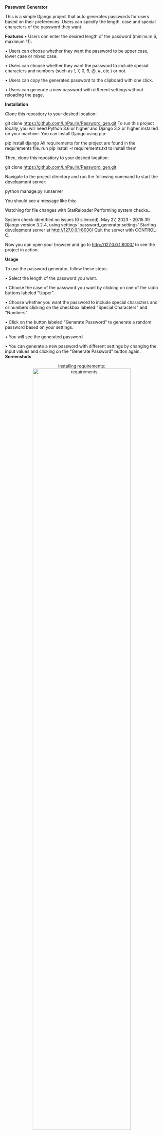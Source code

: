 <b>Password Generator</b>

This is a simple Django project that auto generates passwords for users based on their preferences. Users can specify the length, case and special characters of the password they want.

<b>Features</b>
•  Users can enter the desired length of the password (minimum 6, maximum 11).

•  Users can choose whether they want the password to be upper case, lower case or mixed case.

•  Users can choose whether they want the password to include special characters and numbers (such as !, 7, 0, 9, @, #, etc.) or not.

•  Users can copy the generated password to the clipboard with one click.

•  Users can generate a new password with different settings without reloading the page.

<b>Installation</b>

Clone this repository to your desired location:

git clone https://github.com/LnPaulin/Password_gen.git
To run this project locally, you will need Python 3.6 or higher and Django 3.2 or higher installed on your machine. You can install Django using pip:

pip install django
All requirements for the project are found in the requirements file. run pip install -r requirements.txt to install them

Then, clone this repository to your desired location:

git clone https://github.com/LnPaulin/Password_gen.git

Navigate to the project directory and run the following command to start the development server:

python manage.py runserver

You should see a message like this:

Watching for file changes with StatReloader
Performing system checks...

System check identified no issues (0 silenced).
May 27, 2023 - 20:15:39
Django version 3.2.4, using settings 'password_generator.settings'
Starting development server at http://127.0.0.1:8000/
Quit the server with CONTROL-C.

Now you can open your browser and go to http://127.0.0.1:8000/ to see the project in action.

<b>Usage</b>

To use the password generator, follow these steps:

•  Select the length of the password you want.

•  Choose the case of the password you want by clicking on one of the radio buttons labeled "Upper".

•  Choose whether you want the password to include special characters and or numbers clicking on the checkbox labeled "Special Characters" and "Numbers"

•  Click on the button labeled "Generate Password" to generate a random password based on your settings.

•  You will see the generated password

•  You can generate a new password with different settings by changing the input values and clicking on the "Generate Password" button again.
<b>Screenshots</b>
<p align="center">
Installing requirements: <br/>
<img src="https://i.imgur.com/7PqpOg2.png" width="80%" alt="requirements"/>
<br />
<br />
Running ther server: <br/>
<img src="https://i.imgur.com/Z2Vehfc.png" width="80%" alt="django_server"/>
<br /><br />
  Project on Browser <br/>
<img src="https://i.imgur.com/ivGW10w.png" width="80%" alt="dashboard"/>
<br /><br />
   Generated Password <br/>
<img src="https://i.imgur.com/pBsgSn9.png" width="80%" alt="dashboard"/>
<br /><br />

  
</p>
